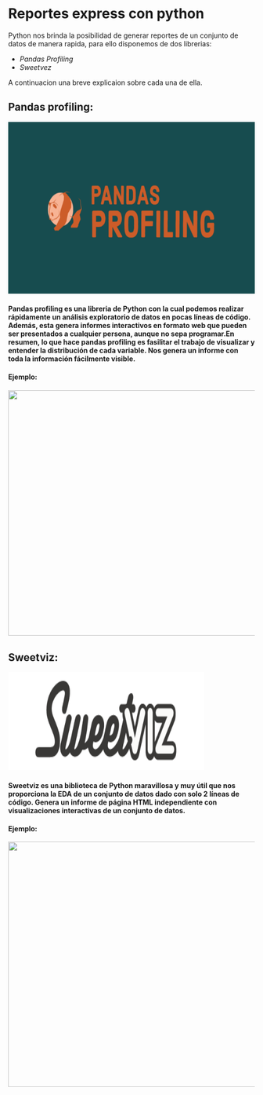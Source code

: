 # Reportes express con python
Python nos brinda la posibilidad de generar reportes de un conjunto de datos de manera rapida, para ello disponemos de dos librerias:
*  *Pandas Profiling*
*  *Sweetvez*

A continuacion una breve explicaion sobre cada una de ella.


## Pandas profiling:

<img src="https://github.com/f3derico1991/Python_reportes_express/blob/main/imagenes/pandasprofiling.png" width="550" height="350" />

#### Pandas profiling es una libreria de Python con la cual podemos realizar rápidamente un análisis exploratorio de datos en pocas líneas de código. Además, esta genera informes interactivos en formato web que pueden ser presentados a cualquier persona, aunque no sepa programar.En resumen, lo que hace pandas profiling es fasilitar el trabajo de visualizar y entender la distribución de cada variable. Nos genera un informe con toda la información fácilmente visible.

#### Ejemplo:
<img src="https://github.com/f3derico1991/Reportes-express/blob/master/Reportes_con_python/imagenes/0_nyIppLKXNHlrR9_4.gif" width="650" height="500" />


## Sweetviz:
<img src="https://github.com/f3derico1991/Python_reportes_express/blob/main/imagenes/sweetvez.png" width="400" height="200" />

#### Sweetviz es una biblioteca de Python maravillosa y muy útil que nos proporciona la EDA de un conjunto de datos dado con solo 2 líneas de código. Genera un informe de página HTML independiente con visualizaciones interactivas de un conjunto de datos.

#### Ejemplo:





<img src="https://miro.medium.com/max/700/1*B5NkjnuUXyCOQ1hwsHFPYA.gif" width="650" height="500" />
